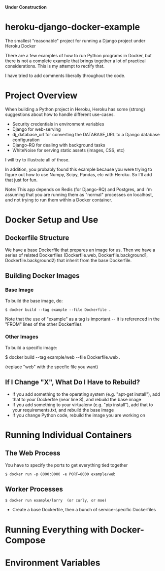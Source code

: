 **Under Construction**

# heroku-django-docker-example
The smallest "reasonable" project for running a Django project under Heroku
Docker

There are a few examples of how to run Python programs in Docker, but there is
not a complete example that brings together a lot of practical considerations.
This is my attempt to rectify that.

I have tried to add comments liberally throughout the code.

# Project Overview

When building a Python project in Heroku, Heroku has some (strong) suggestions
about how to handle different use-cases.

 * Security credentials in environment variables
 * Django for web-serving
 * dj_database_url for converting the DATABASE_URL to a Django database
   configuration
 * Django-RQ for dealing with background tasks
 * WhiteNoise for serving static assets (images, CSS, etc)

I will try to illustrate all of those.

In addition, you probably found this example because you were trying to figure
out how to use Numpy, Scipy, Pandas, etc with Heroku.  So I'll add that just
for fun.

Note:  This app depends on Redis (for Django-RQ) and Postgres, and I'm assuming
that you are running them as "normal" processes on localhost, and not trying
to run them within a Docker container.

# Docker Setup and Use

## Dockerfile Structure

We have a base Dockerfile that prepares an image for us. Then we have a series
of related Dockerfiles (Dockerfile.web, Dockerfile.background1,
Dockerfile.background2) that inherit from the base Dockerfile.

## Building Docker Images

### Base Image

To build the base image, do:

    $ docker build --tag example --file Dockerfile .

Note that the use of "example" as a tag is important -- it is referenced in the
"FROM" lines of the other Dockerfiles

### Other Images

To build a specific image:

   $ docker build --tag example/web --file Dockerfile.web .

(replace "web" with the specfic file you want)

## If I Change "X", What Do I Have to Rebuild?

* If you add something to the operating system (e.g. "apt-get install"), add
  that to your Dockerfile (near line 8), and rebuild the base image
* If you add something to your virtualenv (e.g. "pip install"), add that
  to your requirements.txt, and rebuild the base image
* If you change Python code, rebuild the image you are working on

# Running Individual Containers

## The Web Process

You have to specify the ports to get everything tied together

    $ docker run -p 8000:8000 -e PORT=8000 example/web

## Worker Processes

    $ docker run example/larry  (or curly, or moe)

* Create a base Dockerfile, then a bunch of service-specific Dockerfiles

# Running Everything with Docker-Compose


# Environment Variables
